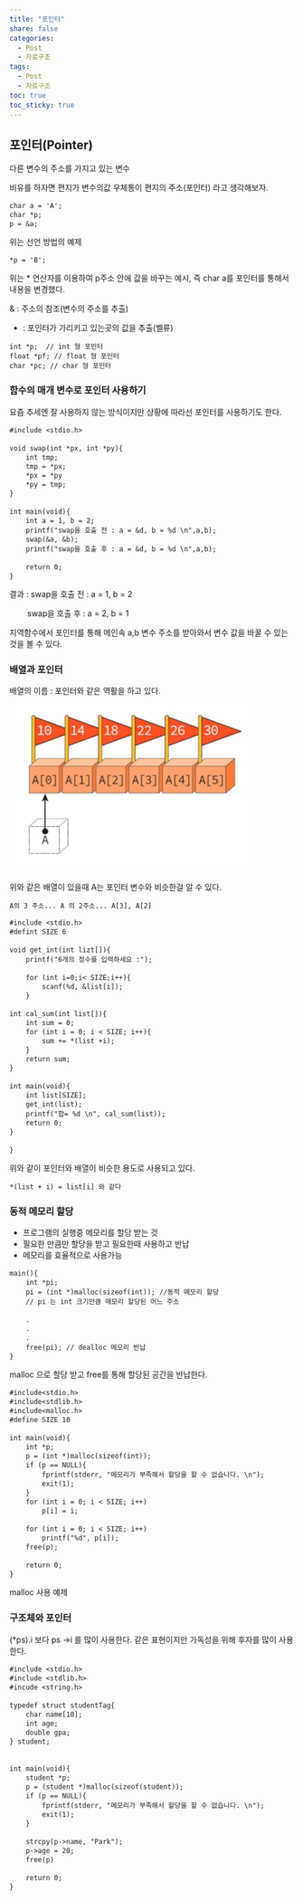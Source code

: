 ```yaml
---
title: "포인터"
share: false
categories:
  - Post
  - 자료구조
tags:
  - Post
  - 자료구조
toc: true
toc_sticky: true
---
```



## 포인터(Pointer)

다른 변수의 주소를 가지고 있는 변수

비유를 하자면 편지가 변수의값 우체통이 편지의 주소(포인터) 라고 생각해보자.

```
char a = 'A';
char *p;
p = &a;
```

위는 선언 방법의 예제

```
*p = 'B';
```

위는 * 연산자를 이용하여 p주소 안에 값을 바꾸는 예시, 즉 char a를 포인터를 통해서 내용을 변경했다.

& : 주소의 참조(변수의 주소를 추출)

* : 포인터가 가리키고 있는곳의 값을 추출(벨류)

```
int *p;  // int 형 포인터
float *pf; // float 형 포인터
char *pc; // char 형 포인터
```

### 함수의 매개 변수로 포인터 사용하기

요즘 추세엔 잘 사용하지 않는 방식이지만 상황에 따라선 포인터를 사용하기도 한다. 

```
#include <stdio.h>

void swap(int *px, int *py){
	int tmp;
    tmp = *px;
    *px = *py
    *py = tmp;
}

int main(void){
	int a = 1, b = 2;
    printf("swap을 호출 전 : a = &d, b = %d \n",a,b);
    swap(&a, &b);
    printf("swap을 호출 후 : a = &d, b = %d \n",a,b);
    
	return 0;
}
```
결과 : swap을 호출 전 : a = 1, b = 2

        swap을 호출 후 : a = 2, b = 1

지역함수에서 포인터를 통해 메인속 a,b 변수 주소를 받아와서 변수 값을 바꿀 수 있는것을 볼 수 있다.

### 배열과 포인터

배열의 이름 : 포인터와 같은 역활을 하고 있다.

![](/assets/images/img-19.png)

위와 같은 배열이 있을때 A는 포인터 변수와 비슷한걸 알 수 있다.

`A의 3 주소... A 의 2주소... A[3], A[2]`

```
#include <stdio.h>
#defint SIZE 6

void get_int(int lizt[]){
	printf("6개의 정수를 입력하세요 :");
    
    for (int i=0;i< SIZE;i++){
    	scanf(%d, &list[i]);
    }

int cal_sum(int list[]){
	int sum = 0;
    for (int i = 0; i < SIZE; i++){
    	sum += *(list +i); 
    }
    return sum;
}

int main(void){
	int list[SIZE];
    get_int(list);
    printf("합= %d \n", cal_sum(list));
    return 0;
}

}
```

위와 같이 포인터와 배열이 비슷한 용도로 사용되고 있다.

`*(list + i) = list[i] 와 같다`

### 동적 메모리 할당

-   프로그램의 실행중 메모리를 할당 받는 것
-   필요한 만큼만 할당을 받고 필요한때 사용하고 반납
-   메모리를 효율적으로 사용가능

```
main(){
	int *pi;
    pi = (int *)malloc(sizeof(int)); //동적 메모리 할당
    // pi 는 int 크기만큼 메모리 할당된 어느 주소

	.
    .
    .
    free(pi); // dealloc 메모리 반납
}
```

malloc 으로 할당 받고 free를 통해 할당된 공간을 반납한다.

```
#include<stdio.h>
#include<stdlib.h>
#include<malloc.h>
#define SIZE 10

int main(void){
	int *p;
    p = (int *)malloc(sizeof(int));
    if (p == NULL){
    	fprintf(stderr, "메모리가 부족해서 할당을 할 수 없습니다. \n");
        exit(1);
    }
    for (int i = 0; i < SIZE; i++)
    	p[i] = i;
        
    for (int i = 0; i < SIZE; i++)
    	printf("%d", p[i]);
    free(p);
    
    return 0;
}
```

malloc 사용 예제

### 구조체와 포인터

(*ps).i 보다 ps ->i 를 많이 사용한다. 같은 표현이지만 가독성을 위해 후자를 많이 사용한다.

```
#include <stdio.h>
#include <stdlib.h>
#incude <string.h>

typedef struct studentTag{
	char name[10];
    int age;
    double gpa;
} student;


int main(void){
	student *p;
    p = (student *)malloc(sizeof(student));
    if (p == NULL){
    	fprintf(stderr, "메모리가 부족해서 할당을 할 수 없습니다. \n");
        exit(1);
    }
    
    strcpy(p->name, "Park");
    p->age = 20;
    free(p)
    
    return 0;
}
```
